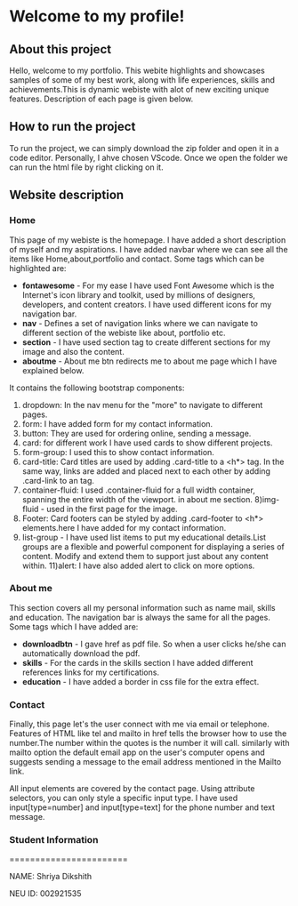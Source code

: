 # Welcome to my profile!
## About this project

Hello, welcome to my portfolio. This webite highlights and showcases samples of some of my best work, along with life experiences, skills and achievements.This is dynamic webiste with alot of new exciting unique features. Description of each page is given below. 

## How to run the project

To run the project, we can simply download the zip folder and open it in a code editor. Personally, I ahve chosen VScode. Once we open the folder we can run the html file by right clicking on it.

## Website description
### Home

This page of my webiste is the homepage. I have added a short description of myself and my aspirations. I have added navbar where we can see all the items like Home,about,portfolio and contact. Some tags which can be highlighted are:

* **fontawesome** -  For my ease I have used Font Awesome which is the Internet's icon library and toolkit, used by millions of designers, developers, and content creators. I have used different icons for my navigation bar.
* **nav** - Defines a set of navigation links where we can navigate to different section of the webiste like about, portfolio etc.
* **section** - I have used section tag to create different sections for my image and also the content.
* **aboutme** - About me btn redirects me to about me page which I have explained below. 


It contains the following bootstrap components:

1) dropdown: In the nav menu for the "more" to navigate to different pages.
2) form: I have added form for my contact information.
3) button: They are used for ordering online, sending a message.
4) card: for different work I have used cards to show different projects.
5) form-group: I used this to show contact information.
6) card-title: Card titles are used by adding .card-title to a <h*> tag. In the same way, links are added and placed next to each other by adding .card-link to an <a> tag.
7) container-fluid: I used .container-fluid for a full width container, spanning the entire width of the viewport. in about me section.
8)img-fluid - used in the first page for the image.
9) Footer: Card footers can be styled by adding .card-footer to <h*> elements.here I have added for my contact information.
10) list-group - I have used list items to put my educational details.List groups are a flexible and powerful component for displaying a series of content. Modify and extend them to support just about any content within.
11)alert: I have also added alert to click on more options.

### About me

This section covers all my personal information such as name mail, skills and education. 
The navigation bar is always the same for all the pages. Some tags which I have added are:

* **downloadbtn** - I gave href as pdf file. So when a user clicks he/she can automatically download the pdf.
* **skills** - For the cards in the skills section I have added different references links for my certifications.
* **education** - I have added a border in css file for the extra effect.


### Contact

Finally, this page let's the user connect with me via email or telephone. Features of HTML like tel and mailto in href tells the browser how to use the number.The number within the quotes is the number it will call. similarly with mailto option the default email app on the user's computer opens and suggests sending a message to the email address mentioned in the Mailto link.

All input elements are covered by the contact page. Using attribute selectors, you can only style a specific input type. I have used input[type=number] and input[type=text] for the phone number and text message.


### Student Information
=======================

NAME: Shriya Dikshith

NEU ID: 002921535

